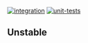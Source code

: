[![integration](https://github.com/toel-app/biteship/actions/workflows/e2e.yml/badge.svg)](https://github.com/toel-app/biteship/actions/workflows/e2e.yml)
[![unit-tests](https://github.com/toel-app/biteship/actions/workflows/go.yml/badge.svg)](https://github.com/toel-app/biteship/actions/workflows/go.yml)
## Unstable